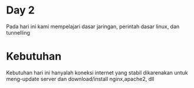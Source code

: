 <h1>Day 2</h1>
Pada hari ini kami mempelajari dasar jaringan, perintah dasar linux, dan tunnelling<p>

<h1>Kebutuhan</h1>
Kebutuhan hari ini hanyalah koneksi internet yang stabil dikarenakan untuk meng-update server dan download/install nginx,apache2, dll
